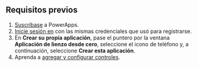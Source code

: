 ## <a name="prerequisites"></a>Requisitos previos

1. [Suscríbase](../maker/signup-for-powerapps.md) a PowerApps.
1. [Inicie sesión en](https://make.powerapps.com/?utm_source=padocs&utm_medium=linkinadoc&utm_campaign=referralsfromdoc) con las mismas credenciales que usó para registrarse.
1. En **Crear su propia aplicación**, pase el puntero por la ventana **Aplicación de lienzo desde cero**, seleccione el icono de teléfono y, a continuación, seleccione **Crear esta aplicación**.
1. Aprenda a [agregar y configurar controles](../maker/canvas-apps/add-configure-controls.md).
